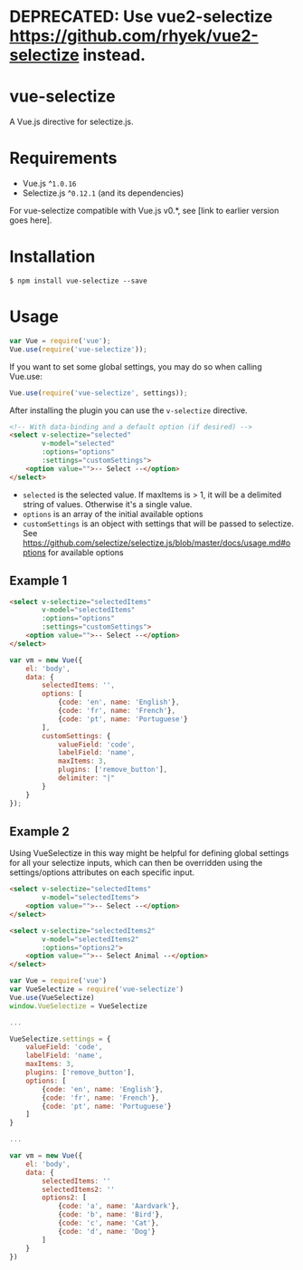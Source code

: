 # DEPRECATED: Use vue2-selectize https://github.com/rhyek/vue2-selectize instead.

# vue-selectize

A Vue.js directive for selectize.js. 

# Requirements

- Vue.js ^`1.0.16`
- Selectize.js ^`0.12.1` (and its dependencies)

For vue-selectize compatible with Vue.js v0.*, see [link to earlier version goes here].

# Installation

```shell
$ npm install vue-selectize --save
```

# Usage

```javascript
var Vue = require('vue');
Vue.use(require('vue-selectize'));
```

If you want to set some global settings, you may do so when calling Vue.use:

```javascript
Vue.use(require('vue-selectize', settings));
```

After installing the plugin you can use the `v-selectize` directive.

```html
<!-- With data-binding and a default option (if desired) -->
<select v-selectize="selected"
        v-model="selected"
        :options="options"
        :settings="customSettings">
    <option value="">-- Select --</option>
</select>
```

- `selected` is the selected value. If maxItems is > 1, it will be a delimited string of values. Otherwise it's a single value.
- `options` is an array of the initial available options
- `customSettings` is an object with settings that will be passed to selectize. See https://github.com/selectize/selectize.js/blob/master/docs/usage.md#options for available options

## Example 1

```html
<select v-selectize="selectedItems"
        v-model="selectedItems"
        :options="options"
        :settings="customSettings">
    <option value="">-- Select --</option>
</select>
```

```javascript
var vm = new Vue({
    el: 'body',
    data: {
        selectedItems: '',
        options: [
            {code: 'en', name: 'English'},
            {code: 'fr', name: 'French'},
            {code: 'pt', name: 'Portuguese'}
        ],
        customSettings: {
            valueField: 'code',
            labelField: 'name',
            maxItems: 3,
            plugins: ['remove_button'],
            delimiter: "|"
        }
    }
});
```

## Example 2

Using VueSelectize in this way might be helpful for defining global settings for all your selectize inputs, which can then be overridden using the settings/options attributes on each specific input.

```html
<select v-selectize="selectedItems"
        v-model="selectedItems">
    <option value="">-- Select --</option>
</select>

<select v-selectize="selectedItems2"
        v-model="selectedItems2"
        :options="options2">
    <option value="">-- Select Animal --</option>
</select>

```

```javascript
var Vue = require('vue')
var VueSelectize = require('vue-selectize')
Vue.use(VueSelectize)
window.VueSelectize = VueSelectize

...

VueSelectize.settings = {
    valueField: 'code',
    labelField: 'name',
    maxItems: 3,
    plugins: ['remove_button'],
    options: [
        {code: 'en', name: 'English'},
        {code: 'fr', name: 'French'},
        {code: 'pt', name: 'Portuguese'}
    ] 
}

...

var vm = new Vue({
    el: 'body',
    data: {
        selectedItems: ''
        selectedItems2: ''
        options2: [
            {code: 'a', name: 'Aardvark'},
            {code: 'b', name: 'Bird'},
            {code: 'c', name: 'Cat'},            
            {code: 'd', name: 'Dog'}            
        ]
    }
})

```
